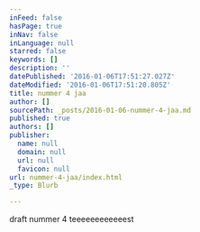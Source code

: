 ```yaml
---
inFeed: false
hasPage: true
inNav: false
inLanguage: null
starred: false
keywords: []
description: ''
datePublished: '2016-01-06T17:51:27.027Z'
dateModified: '2016-01-06T17:51:20.805Z'
title: nummer 4 jaa
author: []
sourcePath: _posts/2016-01-06-nummer-4-jaa.md
published: true
authors: []
publisher:
  name: null
  domain: null
  url: null
  favicon: null
url: nummer-4-jaa/index.html
_type: Blurb

---
```

draft nummer 4 teeeeeeeeeeeest